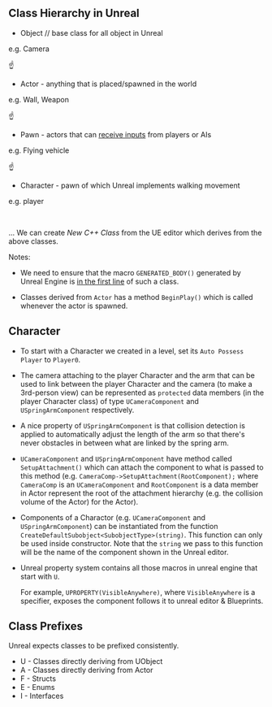 ## Class Hierarchy in Unreal

- Object // base class for all object in Unreal

e.g. Camera

☝️

- Actor - anything that is placed/spawned in the world

e.g. Wall, Weapon

☝️

- Pawn - actors that can <ins>receive inputs</ins> from players or AIs

e.g. Flying vehicle

☝️

 - Character - pawn of which Unreal implements walking movement

e.g. player

<br>

... We can create *New C++ Class* from the UE editor which derives from the above classes.

Notes:

- We need to ensure that the macro `GENERATED_BODY()` generated by Unreal Engine is <ins>in the first line</ins> of such a class.

- Classes derived from `Actor` has a method `BeginPlay()` which is called whenever the actor is spawned.

## Character

- To start with a Character we created in a level, set its `Auto Possess Player` to `Player0`.

- The camera attaching to the player Character and the arm that can be used to link between the player Character and the camera (to make a 3rd-person view) can be represented as `protected` data members (in the player Character class) of type `UCameraComponent` and `USpringArmComponent` respectively.

- A nice property of `USpringArmComponent` is that collision detection is applied to automatically adjust the length of the arm so that there's never obstacles in between what are linked by the spring arm.

- `UCameraComponent` and `USpringArmComponent` have method called `SetupAttachment()` which can attach the component to what is passed to this method (e.g. `CameraComp->SetupAttachment(RootComponent);` where `CameraComp` is an `UCameraComponent` and `RootComponent` is a data member in Actor represent the root of the attachment hierarchy (e.g. the collision volume of the Actor) for the Actor).

- Components of a Charactor (e.g. `UCameraComponent` and `USpringArmComponent`) can be instantiated from the function `CreateDefaultSubobject<SubobjectType>(string)`. This function can only be used inside constructor. Note that the `string` we pass to this function will be the name of the component shown in the Unreal editor.

- Unreal property system contains all those macros in unreal engine that start with `U`.

  For example, `UPROPERTY(VisibleAnywhere)`, where `VisibleAnywhere` is a specifier, exposes the component follows it to unreal editor & Blueprints.

## Class Prefixes

Unreal expects classes to be prefixed consistently.

- U - Classes directly deriving from UObject
- A - Classes directly deriving from Actor
- F - Structs
- E - Enums
- I - Interfaces
